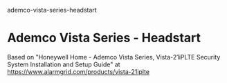ademco-vista-series-headstart
# Ademco Vista Series - Headstart

Based on "Honeywell Home - Ademco Vista Series, Vista-21iPLTE Security System Installation and Setup Guide" at https://www.alarmgrid.com/products/vista-21iplte

